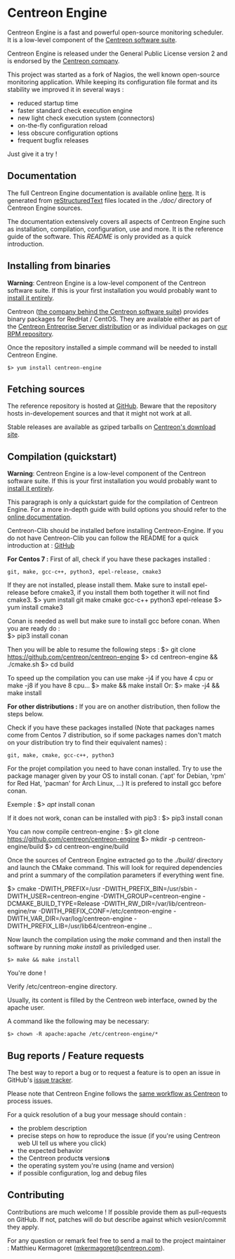 # Centreon Engine #

Centreon Engine is a fast and powerful open-source monitoring scheduler.
It is a low-level component of the [Centreon software suite](https://www.centreon.com).

Centreon Engine is released under the General Public License version 2
and is endorsed by the [Centreon company](https://www.centreon.com).

This project was started as a fork of Nagios, the well known open-source
monitoring application. While keeping its configuration file format and
its stability we improved it in several ways :

  - reduced startup time
  - faster standard check execution engine
  - new light check execution system (connectors)
  - on-the-fly configuration reload
  - less obscure configuration options
  - frequent bugfix releases

Just give it a try !


## Documentation ##

The full Centreon Engine documentation is available online
[here](http://documentation.centreon.com/docs/centreon-engine/en/). It
is generated from [reStructuredText](http://docutils.sourceforge.net/rst.html) files located in the *./doc/* directory of
Centreon Engine sources.

The documentation extensively covers all aspects of Centreon Engine such
as installation, compilation, configuration, use and more. It is the
reference guide of the software. This *README* is only provided as a
quick introduction.


## Installing from binaries ##

**Warning**: Centreon Engine is a low-level component of the Centreon
software suite. If this is your first installation you would probably
want to [install it entirely](https://documentation.centreon.com/docs/centreon/en/2.6.x/installation/index.html).

Centreon ([the company behind the Centreon software suite](http://www.centreon.com))
provides binary packages for RedHat / CentOS. They are available either
as part of the [Centreon Entreprise Server distribution](https://www.centreon.com/en/products/centreon-enterprise-server/)
or as individual packages on [our RPM repository](https://documentation.centreon.com/docs/centreon/en/2.6.x/installation/from_packages.html).

Once the repository installed a simple command will be needed to install
Centreon Engine.

    $> yum install centreon-engine


## Fetching sources ##

The reference repository is hosted at [GitHub](https://github.com/centreon/centreon-engine).
Beware that the repository hosts in-developement sources and that it
might not work at all.

Stable releases are available as gziped tarballs on [Centreon's download site](https://download.centreon.com).


## Compilation (quickstart) ##

**Warning**: Centreon Engine is a low-level component of the Centreon
software suite. If this is your first installation you would probably
want to [install it entirely](https://documentation.centreon.com/docs/centreon/en/2.6.x/installation/index.html).

This paragraph is only a quickstart guide for the compilation of
Centreon Engine. For a more in-depth guide with build options you should
refer to the [online documentation](https://documentation.centreon.com/docs/centreon-engine/en/latest/installation/index.html#using-sources).

Centreon-Clib should be installed before installing Centreon-Engine.
If you do not have Centreon-Clib you can follow the README for a quick introduction at : [GitHub](https://github.com/centreon/centreon-clib)

**For Centos 7 :**
First of all, check if you have these packages installed :

    git, make, gcc-c++, python3, epel-release, cmake3

If they are not installed, please install them. Make sure to install epel-release before cmake3, if you install them both together it will not find cmake3.
    $> yum install git make cmake gcc-c++ python3 epel-release
    $> yum install cmake3

Conan is needed as well but make sure to install gcc before conan.
When you are ready do :  
    $> pip3 install conan  

Then you will be able to resume the following steps :
    $> git clone https://github.com/centreon/centreon-engine
    $> cd centreon-engine && ./cmake.sh
    $> cd build

To speed up the compilation you can use make -j4 if you have 4 cpu or make -j8 if you have 8 cpu...
    $> make && make install
   Or:
    $> make -j4 && make install

**For other distributions :**
If you are on another distribution, then follow the steps below.

Check if you have these packages installed (Note that packages names come from Centos 7 distribution, so if some packages names don't match on your distribution try to find their equivalent names) :

    git, make, cmake, gcc-c++, python3

For the projet compilation you need to have conan installed. Try to use the package manager given by your OS to install conan. ('apt' for Debian, 'rpm' for Red Hat, 'pacman' for Arch Linux, ...) It is prefered to install gcc before conan.

Exemple :
    $> _apt_  install conan

If it does not work, conan can be installed with pip3 :
    $> pip3 install conan

You can now compile centreon-engine :
    $> git clone https://github.com/centreon/centreon-engine
    $> mkdir -p centreon-engine/build
    $> cd centreon-engine/build

Once the sources of Centreon Engine extracted go to the *./build/* directory and launch the CMake command.
This will look for required dependencies and print a summary of the compilation parameters if everything went fine.

   $> cmake -DWITH_PREFIX=/usr -DWITH_PREFIX_BIN=/usr/sbin -DWITH_USER=centreon-engine -DWITH_GROUP=centreon-engine -DCMAKE_BUILD_TYPE=Release -DWITH_RW_DIR=/var/lib/centreon-engine/rw -DWITH_PREFIX_CONF=/etc/centreon-engine -DWITH_VAR_DIR=/var/log/centreon-engine -DWITH_PREFIX_LIB=/usr/lib64/centreon-engine ..

Now launch the compilation using the *make* command and then install the software by running *make install* as priviledged user.

    $> make && make install


You're done !

Verify /etc/centreon-engine directory.

Usually, its content is filled by the Centreon web interface, owned by the apache user.

A command like the following may be necessary:

    $> chown -R apache:apache /etc/centreon-engine/*


## Bug reports / Feature requests ##

The best way to report a bug or to request a feature is to open an issue
in GitHub's [issue tracker](https://github.com/centreon/centreon-engine/issues/).

Please note that Centreon Engine follows the
[same workflow as Centreon](https://github.com/centreon/centreon/blob/master/project/issues.md)
to process issues.

For a quick resolution of a bug your message should contain :

* the problem description
* precise steps on how to reproduce the issue (if you're using Centreon
  web UI tell us where you click)
* the expected behavior
* the Centreon product**s** version**s**
* the operating system you're using (name and version)
* if possible configuration, log and debug files


## Contributing ##

Contributions are much welcome ! If possible provide them as
pull-requests on GitHub. If not, patches will do but describe against
which vesion/commit they apply.

For any question or remark feel free to send a mail to the project
maintainer : Matthieu Kermagoret (mkermagoret@centreon.com).
